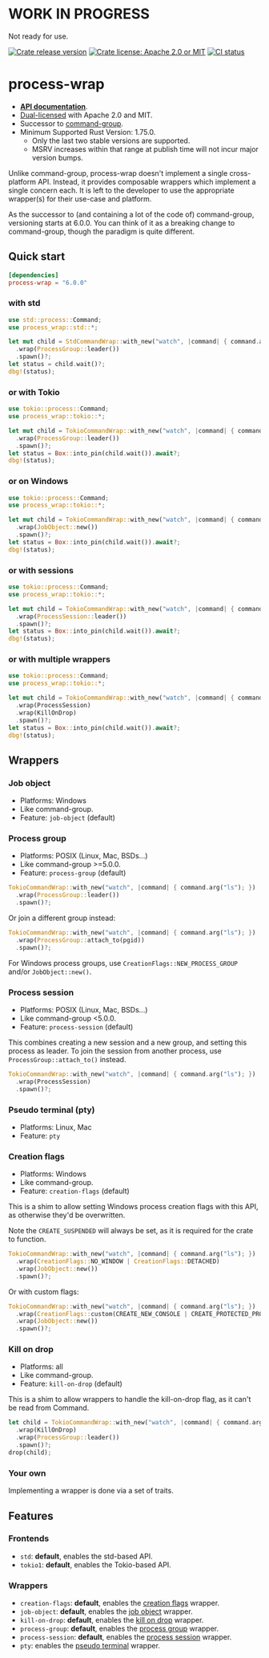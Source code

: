 # WORK IN PROGRESS

Not ready for use.

[![Crate release version](https://flat.badgen.net/crates/v/process-wrap)](https://crates.io/crates/process-wrap)
[![Crate license: Apache 2.0 or MIT](https://flat.badgen.net/badge/license/Apache%202.0%20or%20MIT)][copyright]
[![CI status](https://github.com/watchexec/process-wrap/actions/workflows/test.yml/badge.svg)](https://github.com/watchexec/process-wrap/actions/workflows/test.yml)

# process-wrap

- **[API documentation][docs]**.
- [Dual-licensed][copyright] with Apache 2.0 and MIT.
- Successor to [command-group](https://github.com/watchexec/command-group).
- Minimum Supported Rust Version: 1.75.0.
  - Only the last two stable versions are supported.
  - MSRV increases within that range at publish time will not incur major version bumps.

[copyright]: ./COPYRIGHT
[docs]: https://docs.rs/process-wrap

Unlike command-group, process-wrap doesn't implement a single cross-platform API.
Instead, it provides composable wrappers which implement a single concern each.
It is left to the developer to use the appropriate wrapper(s) for their use-case and platform.

As the successor to (and containing a lot of the code of) command-group, versioning starts at 6.0.0.
You can think of it as a breaking change to command-group, though the paradigm is quite different.

## Quick start

```toml
[dependencies]
process-wrap = "6.0.0"
```

### with std

```rust
use std::process::Command;
use process_wrap::std::*;

let mut child = StdCommandWrap::with_new("watch", |command| { command.arg("ls"); })
  .wrap(ProcessGroup::leader())
  .spawn()?;
let status = child.wait()?;
dbg!(status);
```

### or with Tokio

```rust
use tokio::process::Command;
use process_wrap::tokio::*;

let mut child = TokioCommandWrap::with_new("watch", |command| { command.arg("ls"); })
  .wrap(ProcessGroup::leader())
  .spawn()?;
let status = Box::into_pin(child.wait()).await?;
dbg!(status);
```

### or on Windows

```rust
use tokio::process::Command;
use process_wrap::tokio::*;

let mut child = TokioCommandWrap::with_new("watch", |command| { command.arg("ls"); })
  .wrap(JobObject::new())
  .spawn()?;
let status = Box::into_pin(child.wait()).await?;
dbg!(status);
```

### or with sessions

```rust
use tokio::process::Command;
use process_wrap::tokio::*;

let mut child = TokioCommandWrap::with_new("watch", |command| { command.arg("ls"); })
  .wrap(ProcessSession::leader())
  .spawn()?;
let status = Box::into_pin(child.wait()).await?;
dbg!(status);
```

### or with multiple wrappers

```rust
use tokio::process::Command;
use process_wrap::tokio::*;

let mut child = TokioCommandWrap::with_new("watch", |command| { command.arg("ls"); })
  .wrap(ProcessSession)
  .wrap(KillOnDrop)
  .spawn()?;
let status = Box::into_pin(child.wait()).await?;
dbg!(status);
```

## Wrappers

### Job object

- Platforms: Windows
- Like command-group.
- Feature: `job-object` (default)

### Process group

- Platforms: POSIX (Linux, Mac, BSDs...)
- Like command-group >=5.0.0.
- Feature: `process-group` (default)

```rust
TokioCommandWrap::with_new("watch", |command| { command.arg("ls"); })
  .wrap(ProcessGroup::leader())
  .spawn()?;
```

Or join a different group instead:

```rust
TokioCommandWrap::with_new("watch", |command| { command.arg("ls"); })
  .wrap(ProcessGroup::attach_to(pgid))
  .spawn()?;
```

For Windows process groups, use `CreationFlags::NEW_PROCESS_GROUP` and/or `JobObject::new()`.

### Process session

- Platforms: POSIX (Linux, Mac, BSDs...)
- Like command-group <5.0.0.
- Feature: `process-session` (default)

This combines creating a new session and a new group, and setting this process as leader.
To join the session from another process, use `ProcessGroup::attach_to()` instead.

```rust
TokioCommandWrap::with_new("watch", |command| { command.arg("ls"); })
  .wrap(ProcessSession)
  .spawn()?;
```

### Pseudo terminal (pty)

- Platforms: Linux, Mac
- Feature: `pty`

### Creation flags

- Platforms: Windows
- Like command-group.
- Feature: `creation-flags` (default)

This is a shim to allow setting Windows process creation flags with this API, as otherwise they'd be overwritten.

Note the `CREATE_SUSPENDED` will always be set, as it is required for the crate to function.

```rust
TokioCommandWrap::with_new("watch", |command| { command.arg("ls"); })
  .wrap(CreationFlags::NO_WINDOW | CreationFlags::DETACHED)
  .wrap(JobObject::new())
  .spawn()?;
```

Or with custom flags:

```rust
TokioCommandWrap::with_new("watch", |command| { command.arg("ls"); })
  .wrap(CreationFlags::custom(CREATE_NEW_CONSOLE | CREATE_PROTECTED_PROCESS))
  .wrap(JobObject::new())
  .spawn()?;
```

### Kill on drop

- Platforms: all
- Like command-group.
- Feature: `kill-on-drop` (default)

This is a shim to allow wrappers to handle the kill-on-drop flag, as it can't be read from Command.

```rust
let child = TokioCommandWrap::with_new("watch", |command| { command.arg("ls"); })
  .wrap(KillOnDrop)
  .wrap(ProcessGroup::leader())
  .spawn()?;
drop(child);
```

### Your own

Implementing a wrapper is done via a set of traits.

## Features

### Frontends

- `std`: **default**, enables the std-based API.
- `tokio1`: **default**, enables the Tokio-based API.

### Wrappers

- `creation-flags`: **default**, enables the [creation flags](#creation-flags) wrapper.
- `job-object`: **default**, enables the [job object](#job-object) wrapper.
- `kill-on-drop`: **default**, enables the [kill on drop](#kill-on-drop) wrapper.
- `process-group`: **default**, enables the [process group](#process-group) wrapper.
- `process-session`: **default**, enables the [process session](#process-session) wrapper.
- `pty`: enables the [pseudo terminal](#pseudo-terminal-pty) wrapper.
